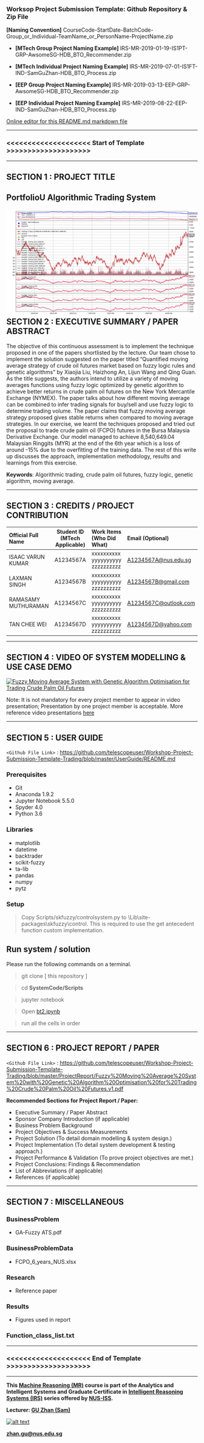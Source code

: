 ﻿### Worksop Project Submission Template: Github Repository & Zip File

**[Naming Convention]** CourseCode-StartDate-BatchCode-Group_or_Individual-TeamName_or_PersonName-ProjectName.zip

* **[MTech Group Project Naming Example]** IRS-MR-2019-01-19-IS1PT-GRP-AwsomeSG-HDB_BTO_Recommender.zip

* **[MTech Individual Project Naming Example]** IRS-MR-2019-07-01-IS1FT-IND-SamGuZhan-HDB_BTO_Process.zip

* **[EEP Group Project Naming Example]** IRS-MR-2019-03-13-EEP-GRP-AwsomeSG-HDB_BTO_Recommender.zip

* **[EEP Individual Project Naming Example]** IRS-MR-2019-08-22-EEP-IND-SamGuZhan-HDB_BTO_Process.zip

[Online editor for this README.md markdown file](https://pandao.github.io/editor.md/en.html "pandao")

---

### <<<<<<<<<<<<<<<<<<<< Start of Template >>>>>>>>>>>>>>>>>>>>

---

## SECTION 1 : PROJECT TITLE
## PortfolioU Algorithmic Trading System

<img src="Miscellaneous/Results/graphfinalRun.png"
     style="float: left; margin-right: 0px;" />

---
## SECTION 2 : EXECUTIVE SUMMARY / PAPER ABSTRACT
The objective of this continuous assessment is to implement the technique proposed in one of the papers shortlisted by the lecture. Our team chose to implement the solution suggested on the paper titled “Quantified moving average strategy of crude oil futures market based on fuzzy logic rules and genetic algorithms” by Xiaojia Liu, Haizhong An, Lijun Wang and Qing Guan. As the title suggests, the authors intend to utilize a variety of moving averages functions using fuzzy logic optimized by genetic algorithm to achieve better returns in crude palm oil futures on the New York Mercantile Exchange (NYMEX). The paper talks about how different moving average can be combined to infer trading signals for buy/sell and use fuzzy logic to determine trading volume. The paper claims that fuzzy moving average strategy proposed gives stable returns when compared to moving average strategies. In our exercise, we learnt the techniques proposed and tried out the proposal to trade crude palm oil (FCPO) futures in the Bursa Malaysia Derivative Exchange. Our model managed to achieve 8,540,649.04 Malaysian Ringgits (MYR) at the end of the 6th year which is a loss of around -15% due to the overfitting of the training data. The rest of this write up discusses the approach, implementation methodology, results and learnings from this exercise. 

**Keywords**: Algorithmic trading, crude palm oil futures, fuzzy logic, genetic algorithm, moving average. 

---
## SECTION 3 : CREDITS / PROJECT CONTRIBUTION

| Official Full Name  | Student ID (MTech Applicable)  | Work Items (Who Did What) | Email (Optional) |
| :------------ |:---------------:| :-----| :-----|
| ISAAC VARUN KUMAR | A1234567A | xxxxxxxxxx yyyyyyyyyy zzzzzzzzzz| A1234567A@nus.edu.sg |
| LAXMAN SINGH | A1234567B | xxxxxxxxxx yyyyyyyyyy zzzzzzzzzz| A1234567B@gmail.com |
| RAMASAMY MUTHURAMAN | A1234567C | xxxxxxxxxx yyyyyyyyyy zzzzzzzzzz| A1234567C@outlook.com |
| TAN CHEE WEI | A1234567D | xxxxxxxxxx yyyyyyyyyy zzzzzzzzzz| A1234567D@yahoo.com |

---
## SECTION 4 : VIDEO OF SYSTEM MODELLING & USE CASE DEMO

[![Fuzzy Moving Average System with Genetic Algorithm Optimisation for Trading Crude Palm Oil Futures](http://img.youtube.com/vi/c-SQBHtVb8Y/0.jpg)](https://youtu.be/c-SQBHtVb8Y "Fuzzy Moving Average System with Genetic Algorithm Optimisation for Trading Crude Palm Oil Futures")

Note: It is not mandatory for every project member to appear in video presentation; Presentation by one project member is acceptable. 
More reference video presentations [here](https://telescopeuser.wordpress.com/2018/03/31/master-of-technology-solution-know-how-video-index-2/ "video presentations")

---
## SECTION 5 : USER GUIDE

`<Github File Link>` : <https://github.com/telescopeuser/Workshop-Project-Submission-Template-Trading/blob/master/UserGuide/README.md>

### Prerequisites
* Git
* Anaconda 1.9.2
* Jupyter Notebook 5.5.0
* Spyder 4.0
* Python 3.6

### Libraries
* matplotlib
* datetime  
* backtrader
* scikit-fuzzy
* ta-lib
* pandas
* numpy
* pytz

### Setup

> Copy Scripts/skfuzzy/controlsystem.py to <Anaconda Installation Folder>\Lib\site-packages\skfuzzy\control. This is required to use the get antecedent function custom implementation.

## Run system / solution
Please run the following commands on a terminal.

> git clone [ this repository ]

> cd **SystemCode/Scripts**

> jupyter notebook

> Open [bt2.ipynb](https://github.com/telescopeuser/Workshop-Project-Submission-Template-Trading/blob/master/SystemCode/Scripts/bt2.ipynb)

> run all the cells in order

---
## SECTION 6 : PROJECT REPORT / PAPER

`<Github File Link>` : <https://github.com/telescopeuser/Workshop-Project-Submission-Template-Trading/blob/master/ProjectReport/Fuzzy%20Moving%20Average%20System%20with%20Genetic%20Algorithm%20Optimisation%20for%20Trading%20Crude%20Palm%20Oil%20Futures.v1.pdf>

**Recommended Sections for Project Report / Paper:**
- Executive Summary / Paper Abstract
- Sponsor Company Introduction (if applicable)
- Business Problem Background
- Project Objectives & Success Measurements
- Project Solution (To detail domain modelling & system design.)
- Project Implementation (To detail system development & testing approach.)
- Project Performance & Validation (To prove project objectives are met.)
- Project Conclusions: Findings & Recommendation
- List of Abbreviations (if applicable)
- References (if applicable)

---
## SECTION 7 : MISCELLANEOUS

### BusinessProblem
* GA-Fuzzy ATS.pdf

### BusinessProblemData
* FCPO_6_years_NUS.xlsx

### Research
* Reference paper

### Results
* Figures used in report

### Function_class_list.txt

---

### <<<<<<<<<<<<<<<<<<<< End of Template >>>>>>>>>>>>>>>>>>>>

---

**This [Machine Reasoning (MR)](https://www.iss.nus.edu.sg/executive-education/course/detail/machine-reasoning "Machine Reasoning") course is part of the Analytics and Intelligent Systems and Graduate Certificate in [Intelligent Reasoning Systems (IRS)](https://www.iss.nus.edu.sg/stackable-certificate-programmes/intelligent-systems "Intelligent Reasoning Systems") series offered by [NUS-ISS](https://www.iss.nus.edu.sg "Institute of Systems Science, National University of Singapore").**

**Lecturer: [GU Zhan (Sam)](https://www.iss.nus.edu.sg/about-us/staff/detail/201/GU%20Zhan "GU Zhan (Sam)")**

[![alt text](https://www.iss.nus.edu.sg/images/default-source/About-Us/7.6.1-teaching-staff/sam-website.tmb-.png "Let's check Sam' profile page")](https://www.iss.nus.edu.sg/about-us/staff/detail/201/GU%20Zhan)

**zhan.gu@nus.edu.sg**
